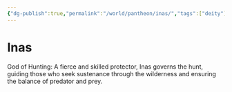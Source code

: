 ```yaml
---
{"dg-publish":true,"permalink":"/world/pantheon/inas/","tags":["deity"],"noteIcon":"deity"}
---
```


# Inas
God of Hunting: A fierce and skilled protector, Inas governs the hunt, guiding those who seek sustenance through the wilderness and ensuring the balance of predator and prey.